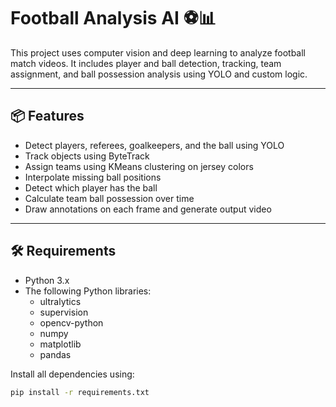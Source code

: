 # Football Analysis AI ⚽📊

This project uses computer vision and deep learning to analyze football match videos. It includes player and ball detection, tracking, team assignment, and ball possession analysis using YOLO and custom logic.

---

## 📦 Features

- Detect players, referees, goalkeepers, and the ball using YOLO
- Track objects using ByteTrack
- Assign teams using KMeans clustering on jersey colors
- Interpolate missing ball positions
- Detect which player has the ball
- Calculate team ball possession over time
- Draw annotations on each frame and generate output video

---

## 🛠 Requirements

- Python 3.x
- The following Python libraries:
  - ultralytics
  - supervision
  - opencv-python
  - numpy
  - matplotlib
  - pandas

Install all dependencies using:

```bash
pip install -r requirements.txt
